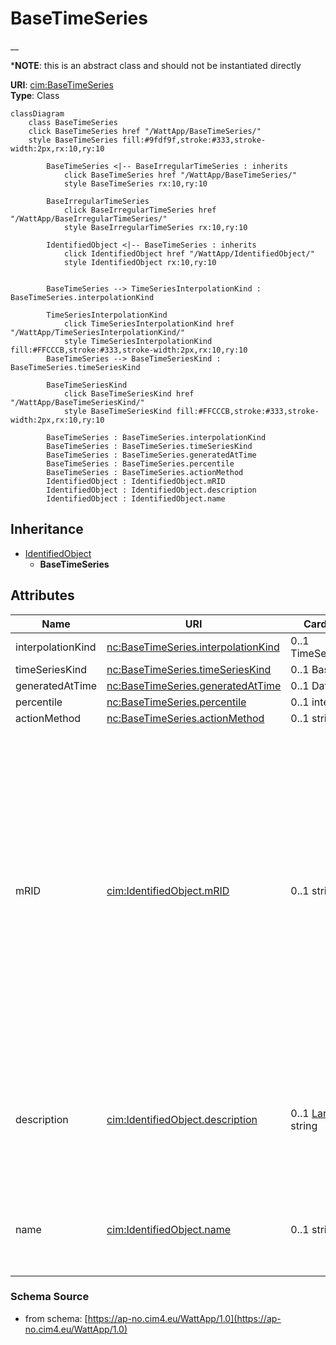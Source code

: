 # BaseTimeSeries

__

*__NOTE__: this is an abstract class and should not be instantiated directly

**URI**: [cim:BaseTimeSeries](https://cim.ucaiug.io/ns#BaseTimeSeries)<br />
**Type**: Class

```mermaid
classDiagram
    class BaseTimeSeries
    click BaseTimeSeries href "/WattApp/BaseTimeSeries/"
    style BaseTimeSeries fill:#9fdf9f,stroke:#333,stroke-width:2px,rx:10,ry:10

        BaseTimeSeries <|-- BaseIrregularTimeSeries : inherits
            click BaseTimeSeries href "/WattApp/BaseTimeSeries/"
            style BaseTimeSeries rx:10,ry:10

        BaseIrregularTimeSeries
            click BaseIrregularTimeSeries href "/WattApp/BaseIrregularTimeSeries/"
            style BaseIrregularTimeSeries rx:10,ry:10

        IdentifiedObject <|-- BaseTimeSeries : inherits
            click IdentifiedObject href "/WattApp/IdentifiedObject/"
            style IdentifiedObject rx:10,ry:10


        BaseTimeSeries --> TimeSeriesInterpolationKind : BaseTimeSeries.interpolationKind

        TimeSeriesInterpolationKind
            click TimeSeriesInterpolationKind href "/WattApp/TimeSeriesInterpolationKind/"
            style TimeSeriesInterpolationKind fill:#FFCCCB,stroke:#333,stroke-width:2px,rx:10,ry:10
        BaseTimeSeries --> BaseTimeSeriesKind : BaseTimeSeries.timeSeriesKind

        BaseTimeSeriesKind
            click BaseTimeSeriesKind href "/WattApp/BaseTimeSeriesKind/"
            style BaseTimeSeriesKind fill:#FFCCCB,stroke:#333,stroke-width:2px,rx:10,ry:10

        BaseTimeSeries : BaseTimeSeries.interpolationKind
        BaseTimeSeries : BaseTimeSeries.timeSeriesKind
        BaseTimeSeries : BaseTimeSeries.generatedAtTime
        BaseTimeSeries : BaseTimeSeries.percentile
        BaseTimeSeries : BaseTimeSeries.actionMethod
        IdentifiedObject : IdentifiedObject.mRID
        IdentifiedObject : IdentifiedObject.description
        IdentifiedObject : IdentifiedObject.name
```

## Inheritance
* [IdentifiedObject](IdentifiedObject.md)
    * **BaseTimeSeries**

## Attributes
| Name | URI | Cardinality and Range | Description | Inheritance |
| ---  | --- | --- | --- | --- |
| interpolationKind | [nc:BaseTimeSeries.interpolationKind](https://cim4.eu/ns/nc#BaseTimeSeries.interpolationKind) | 0..1 TimeSeriesInterpolationKind |  | direct |
| timeSeriesKind | [nc:BaseTimeSeries.timeSeriesKind](https://cim4.eu/ns/nc#BaseTimeSeries.timeSeriesKind) | 0..1 BaseTimeSeriesKind |  | direct |
| generatedAtTime | [nc:BaseTimeSeries.generatedAtTime](https://cim4.eu/ns/nc#BaseTimeSeries.generatedAtTime) | 0..1 DateTime |  | direct |
| percentile | [nc:BaseTimeSeries.percentile](https://cim4.eu/ns/nc#BaseTimeSeries.percentile) | 0..1 integer |  | direct |
| actionMethod | [nc:BaseTimeSeries.actionMethod](https://cim4.eu/ns/nc#BaseTimeSeries.actionMethod) | 0..1 string |  | direct |
| mRID | [cim:IdentifiedObject.mRID](https://cim.ucaiug.io/ns#IdentifiedObject.mRID) | 0..1 string | Master resource identifier issued by a model authority. The mRID is unique within an exchange context. Global uniqueness is easily achieved by using a UUID, as specified in RFC 4122, for the mRID. The use of UUID is strongly recommended.For CIMXML data files in RDF syntax conforming to IEC 61970-552, the mRID is mapped to rdf:ID or rdf:about attributes that identify CIM object elements. | IdentifiedObject |
| description | [cim:IdentifiedObject.description](https://cim.ucaiug.io/ns#IdentifiedObject.description) | 0..1 [LanguageObject](LanguageObject.md) or string | The description is a free human readable text describing or naming the object. It may be non unique and may not correlate to a naming hierarchy. | IdentifiedObject |
| name | [cim:IdentifiedObject.name](https://cim.ucaiug.io/ns#IdentifiedObject.name) | 0..1 string | The name is any free human readable and possibly non unique text naming the object. | IdentifiedObject |

### Schema Source
* from schema: [https://ap-no.cim4.eu/WattApp/1.0](https://ap-no.cim4.eu/WattApp/1.0)

